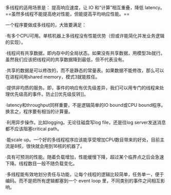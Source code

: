多线程的适用场景是：
提高响应速度，让 IO 和“计算”相互重叠，降低 latency。==虽然多线程不能提高绝对性能，但能提高平均响应性能。==

一个程序要做成多线程的，大致要满足：

  

·有多个CPU可用。单核机器上多线程没有性能优势（但或许能简化并发业务逻辑的实现）。

·线程间有共享数据，即内存中的全局状态。如果没有共享数据，用模型3b就行。虽然我们应该把线程间的共享数据降到最低，但不代表没有。

·共享的数据是可以修改的，而不是静态的常量表。如果数据不能修改，那么可以在进程间用shared memory，模式3就能胜任。

·提供非均质的服务。即，事件的响应有优先级差异，我们可以用专门的线程来处理优先级高的事件。防止[[优先级反转]]。

·latency和throughput同样重要，不是逻辑简单的IO bound或CPU bound程序。换言之，程序要有相当的计算量。

·利用异步操作。比如logging。无论往磁盘写log file，还是往log server发送消息都不应该阻塞critical path。

·能scale up。一个好的多线程程序应该能享受增加CPU数目带来的好处，目前主流是8核，很快就会用到16核的机器了。

·具有可预测的性能。随着负载增加，性能缓慢下降，超过某个临界点之后会急速下降。线程数目一般不随负载变化。

·多线程能有效地划分责任与功能，让每个线程的逻辑比较简单，任务单一，便于编码。而不是把所有逻辑都塞到一个 event loop 里，不同类别的事件之间相互影响。